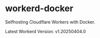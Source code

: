 # workerd-docker 
Selfhosting Cloudflare Workers with Docker.

Latest Workerd Version: v1.20250404.0